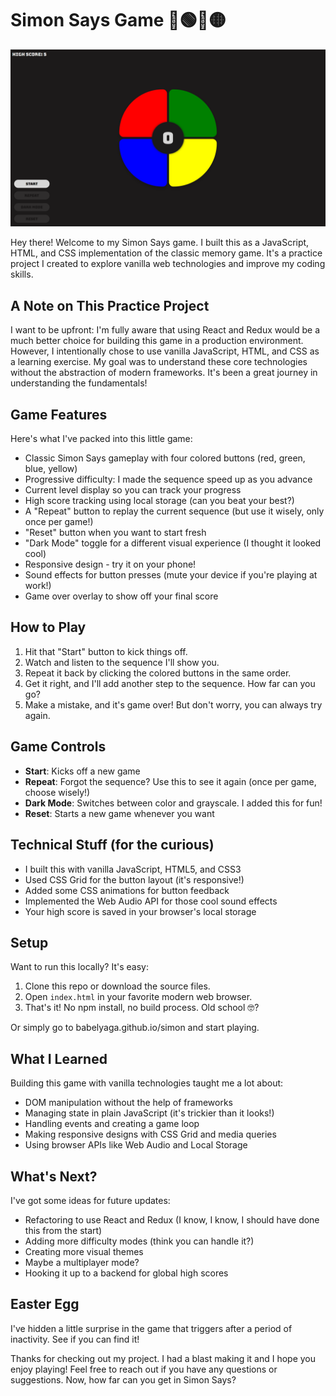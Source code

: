 # Simon Says Game 🔴🟢🔵🟡

![Simon Game Screenshot](Assets/simon-desktop.png)

Hey there! Welcome to my Simon Says game. I built this as a JavaScript, HTML, and CSS implementation of the classic memory game. It's a practice project I created to explore vanilla web technologies and improve my coding skills.

## A Note on This Practice Project

I want to be upfront: I'm fully aware that using React and Redux would be a much better choice for building this game in a production environment. However, I intentionally chose to use vanilla JavaScript, HTML, and CSS as a learning exercise. My goal was to understand these core technologies without the abstraction of modern frameworks. It's been a great journey in understanding the fundamentals!

## Game Features

Here's what I've packed into this little game:

- Classic Simon Says gameplay with four colored buttons (red, green, blue, yellow)
- Progressive difficulty: I made the sequence speed up as you advance
- Current level display so you can track your progress
- High score tracking using local storage (can you beat your best?)
- A "Repeat" button to replay the current sequence (but use it wisely, only once per game!)
- "Reset" button when you want to start fresh
- "Dark Mode" toggle for a different visual experience (I thought it looked cool)
- Responsive design - try it on your phone!
- Sound effects for button presses (mute your device if you're playing at work!)
- Game over overlay to show off your final score

## How to Play

1. Hit that "Start" button to kick things off.
2. Watch and listen to the sequence I'll show you.
3. Repeat it back by clicking the colored buttons in the same order.
4. Get it right, and I'll add another step to the sequence. How far can you go?
5. Make a mistake, and it's game over! But don't worry, you can always try again.

## Game Controls

- **Start**: Kicks off a new game
- **Repeat**: Forgot the sequence? Use this to see it again (once per game, choose wisely!)
- **Dark Mode**: Switches between color and grayscale. I added this for fun!
- **Reset**: Starts a new game whenever you want

## Technical Stuff (for the curious)

- I built this with vanilla JavaScript, HTML5, and CSS3
- Used CSS Grid for the button layout (it's responsive!)
- Added some CSS animations for button feedback
- Implemented the Web Audio API for those cool sound effects
- Your high score is saved in your browser's local storage

## Setup

Want to run this locally? It's easy:
1. Clone this repo or download the source files.
2. Open `index.html` in your favorite modern web browser.
3. That's it! No npm install, no build process. Old school 🤓?

Or simply go to babelyaga.github.io/simon and start playing.

## What I Learned

Building this game with vanilla technologies taught me a lot about:
- DOM manipulation without the help of frameworks
- Managing state in plain JavaScript (it's trickier than it looks!)
- Handling events and creating a game loop
- Making responsive designs with CSS Grid and media queries
- Using browser APIs like Web Audio and Local Storage

## What's Next?

I've got some ideas for future updates:
- Refactoring to use React and Redux (I know, I know, I should have done this from the start)
- Adding more difficulty modes (think you can handle it?)
- Creating more visual themes
- Maybe a multiplayer mode?
- Hooking it up to a backend for global high scores

## Easter Egg

I've hidden a little surprise in the game that triggers after a period of inactivity. See if you can find it!

Thanks for checking out my project. I had a blast making it and I hope you enjoy playing! Feel free to reach out if you have any questions or suggestions. Now, how far can you get in Simon Says?
